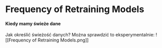 # Frequency of Retraining Models
#### Kiedy mamy świeże dane
Jak określić świeżość danych? Można sprawdzić to eksperymentalnie:
![[Frequency of Retraining Models.png]]